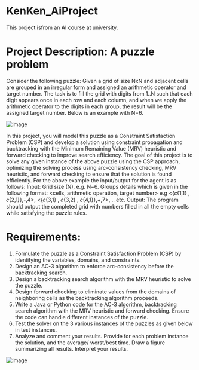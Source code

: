 # KenKen_AiProject
This project isfrom an AI course at university.
# Project Description: A puzzle problem
Consider the following puzzle: Given a grid of size NxN and adjacent cells are grouped in an
irregular form and assigned an arithmetic operator and target number. The task is to fill the grid with
digits from 1..N such that each digit appears once in each row and each column, and when we apply
the arithmetic operator to the digits in each group, the result will be the assigned target number.
Below is an example with N=6.

 ![image](https://github.com/user-attachments/assets/3f0762c7-a537-4e37-9916-f5b3eb32a12d)

In this project, you will model this puzzle as a Constraint Satisfaction Problem (CSP) and develop a
solution using constraint propagation and backtracking with the Minimum Remaining Value (MRV)
heuristic and forward checking to improve search efficiency.
The goal of this project is to solve any given instance of the above puzzle using the CSP approach,
optimizing the solving process using arc-consistency checking, MRV heuristic, and forward
checking to ensure that the solution is found efficiently.
For the above example the input/output for the agent is as follows:
Input:
Grid size (N), e.g. N=6.
Groups details which is given in the following format: <cells, arithmetic operation, target
number> e.g <{𝑐{1,1}
, 𝑐{2,1}},-,4>, <{𝑐{3,1}
, 𝑐{3,2}
, 𝑐{4,1}},+,7>, .. etc.
Output:
The program should output the completed grid with numbers filled in all the empty cells while
satisfying the puzzle rules.
# Requirements:
1. Formulate the puzzle as a Constraint Satisfaction Problem (CSP) by identifying the variables,
domains, and constraints.  
2. Design an AC-3 algorithm to enforce arc-consistency before the backtracking search. 
3. Design a backtracking search algorithm with the MRV heuristic to solve the puzzle. 
4. Design forward checking to eliminate values from the domains of neighboring cells as the
backtracking algorithm proceeds.
5. Write a Java or Python code for the AC-3 algorithm, backtracking search algorithm with the MRV
heuristic and forward checking. Ensure the code can handle different instances of the puzzle.
6. Test the solver on the 3 various instances of the puzzles as given below in test instances. 
7. Analyze and comment your results. Provide for each problem instance the solution, and the average/
worst/best time. Draw a figure summarizing all results. Interpret your results.


![image](https://github.com/user-attachments/assets/aaab74b8-67bd-4622-b567-02ca420157d3)
